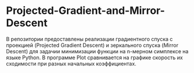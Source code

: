 # Projected-Gradient-and-Mirror-Descent
  В репозитории предоставлены реализации градиентного спуска с проекцией (Projected Gradient Descent) и зеркального спуска (Mirror Descent) для задачии минимизации функции на n-мерном симплексе на языке Python. В программе Plot сравнивается на графике скорость их сходимости при разных начальных коэффициентах.
